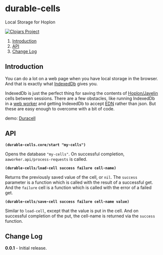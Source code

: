 # durable-cells
Local Storage for Hoplon

[![Clojars Project](https://img.shields.io/clojars/v/aatree/durable-cells.svg)](https://clojars.org/aatree/durable-cells)

1. [Introduction](#introduction)
1. [API](#api)
1. [Change Log](#change-log)

## Introduction

You can do a lot on a web page when you have local storage in the browser.
And that is exactly what
[IndexedDb](https://developer.mozilla.org/en-US/docs/Web/API/IndexedDB_API)
gives you.

IndexedDb is just the perfect thing for saving the contents of 
[Hoplon/Javelin](https://github.com/hoplon/javelin)
cells between sessions.
There are a few obstacles, like running IndexedDb in a 
[web worker](http://www.w3schools.com/html/html5_webworkers.asp)
and getting IndexedDb to accept 
[EDN](https://github.com/edn-format/edn)
rather than json. But these are
easy enough to overcome with a bit of code.

demo: [Duracell](https://github.com/aatree/aademos/tree/master/duracell)

## API

**```(durable-cells.core/start "my-cells")```**

Opens the database ```"my-cells"```. On successful completion,
```aaworker.api/process-requests``` is called.

**```(durable-cells/load-cell success failure cell-name)```**

Returns the previously saved value of the cell, or ```nil```.
The ```success``` parameter is a function which is called with the 
result of a successful get.
And the ```failure``` cell is a function which is called with the
error of a failed get.

**```(durable-cells/save-cell success failure cell-name value)```**

Similar to ```load-cell```, except that the value is put in the cell.
And on successful completion of the put, the cell-name is returned
via the ```success``` function.

## Change Log

**0.0.1** - Initial release.
